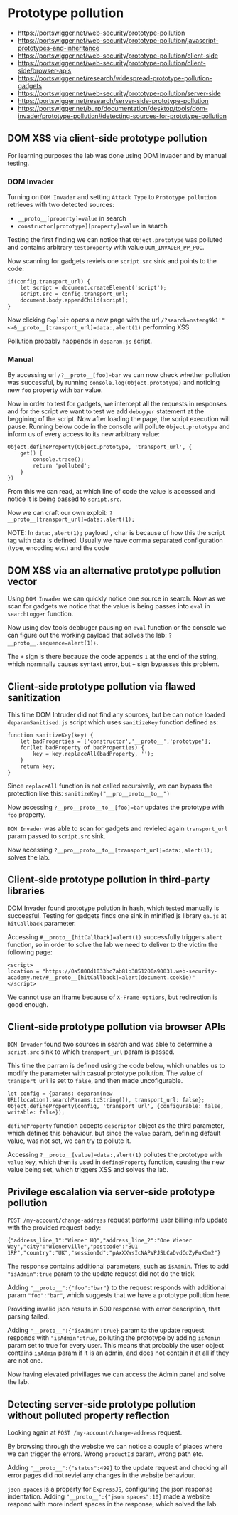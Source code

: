 # Prototype pollution

- https://portswigger.net/web-security/prototype-pollution
- https://portswigger.net/web-security/prototype-pollution/javascript-prototypes-and-inheritance
- https://portswigger.net/web-security/prototype-pollution/client-side
- https://portswigger.net/web-security/prototype-pollution/client-side/browser-apis
- https://portswigger.net/research/widespread-prototype-pollution-gadgets
- https://portswigger.net/web-security/prototype-pollution/server-side
- https://portswigger.net/research/server-side-prototype-pollution
- https://portswigger.net/burp/documentation/desktop/tools/dom-invader/prototype-pollution#detecting-sources-for-prototype-pollution

## DOM XSS via client-side prototype pollution

For learning purposes the lab was done using DOM Invader and by manual testing.

### DOM Invader

Turning on `DOM Invader` and setting `Attack Type` to `Prototype pollution` retrieves with two detected sources:
 - `__proto__[property]=value` in search
 - `constructor[prototype][property]=value` in search 

Testing the first finding we can notice that `Object.prototype` was polluted and contains arbitrary `testproperty` with value `DOM_INVADER_PP_POC`.

Now scanning for gadgets reviels one `script.src` sink and points to the code:

```
if(config.transport_url) {
    let script = document.createElement('script');
    script.src = config.transport_url;
    document.body.appendChild(script);
}
```

Now clicking `Exploit` opens a new page with the url `/?search=nsteng9k1'"<>&__proto__[transport_url]=data:,alert(1)` performing XSS

Pollution probably happends in `deparam.js` script.

### Manual

By accessing url `/?__proto__[foo]=bar` we can now check whether pollution was successful, by running `console.log(Object.prototype)` and noticing new `foo` property with `bar` value.

Now in order to test for gadgets, we intercept all the requests in responses and for the script we want to test we add `debugger` statement at the beggining of the script. Now after loading the page, the script execution will pause. Running below code in the console will pollute `Object.prototype` and inform us of every access to its new arbitrary value:

```
Object.defineProperty(Object.prototype, 'transport_url', {
    get() {
        console.trace();
        return 'polluted';
    }
})
```

From this we can read, at which line of code the value is accessed and notice it is being passed to `script.src`.

Now we can craft our own exploit: `?__proto__[transport_url]=data:,alert(1);`

NOTE: In `data:,alert(1);` payload `,` char is because of how this the script tag with data is defined. Usually we have comma separated configuration (type, encoding etc.) and the code

## DOM XSS via an alternative prototype pollution vector

Using `DOM Invader` we can quickly notice one source in search. Now as we scan for gadgets we notice that the value is being passes into `eval` in `searchLogger` function.


Now using dev tools debbuger pausing on `eval` function or the console we can figure out the working payload that solves the lab: `?__proto__.sequence=alert(1)+`.

The `+` sign is there because the code appends `1` at the end of the string, which normnally causes syntaxt error, but `+` sign bypasses this problem.

## Client-side prototype pollution via flawed sanitization

This time DOM Intruder did not find any sources, but be can notice loaded `deparamSanitised.js` script which uses `sanitizeKey` function defined as:

```
function sanitizeKey(key) {
    let badProperties = ['constructor','__proto__','prototype'];
    for(let badProperty of badProperties) {
        key = key.replaceAll(badProperty, '');
    }
    return key;
}
```

Since `replaceAll` function is not called recursively, we can bypass the protection like this: `sanitizeKey("__pro__proto__to__")`

Now accessing `?__pro__proto__to__[foo]=bar` updates the prototype with `foo` property.

`DOM Invader` was able to scan for gadgets and revieled again `transport_url` param passed to `script.src` sink.

Now accessing `?__pro__proto__to__[transport_url]=data:,alert(1);` solves the lab.

## Client-side prototype pollution in third-party libraries

DOM Invader found prototype polution in hash, which tested manually is successful. Testing for gadgets finds one sink in minified js library `ga.js` at `hitCallback` parameter.

Accessing `#__proto__[hitCallback]=alert(1)` successfully triggers `alert` function, so in order to solve the lab we need to deliver to the victim the following page:

```
<script>
location = "https://0a5800d1033bc7ab81b3851200a90031.web-security-academy.net/#__proto__[hitCallback]=alert(document.cookie)"
</script>
```

We cannot use an iframe because of `X-Frame-Options`, but redirection is good enough.

## Client-side prototype pollution via browser APIs

`DOM Invader` found two sources in search and was able to determine a `script.src` sink to which `transport_url` param is passed.

This time the parram is defined using the code below, which unables us to modify the parameter with casual prototype pollution. The value of `transport_url` is set to `false`, and then made uncofigurable.

```
let config = {params: deparam(new URL(location).searchParams.toString()), transport_url: false};
Object.defineProperty(config, 'transport_url', {configurable: false, writable: false});
```

`defineProperty` function accepts `descriptor` object as the third parameter, which defines this behaviour, but since the `value` param, defining default value, was not set, we can try to pollute it.

Accessing `?__proto__[value]=data:,alert(1)` pollutes the prototype with `value` key, which then is used in `defineProperty` function, causing the new value being set, which triggers XSS and solves the lab.

## Privilege escalation via server-side prototype pollution

`POST /my-account/change-address` request performs user billing info update with the provided request body:

```
{"address_line_1":"Wiener HQ","address_line_2":"One Wiener Way","city":"Wienerville","postcode":"BU1 1RP","country":"UK","sessionId":"pAxXXWsIcNAPVPJSLCaDvdCdZyFuXDm2"}
```

The response contains additional parameters, such as `isAdmin`. Tries to add `"isAdmin":true` param to the update request did not do the trick.

Adding `"__proto__":{"foo":"bar"}` to the request responds with additional param `"foo":"bar"`, which suggests that we have a prototype pollution here.

Providing invalid json results in 500 response with error description, that parsing failed.

Adding `"__proto__":{"isAdmin":true}` param to the update request responds with `"isAdmin":true`, polluting the prototype by adding `isAdmin` param set to true for every user. This means that probably the user object contains `isAdmin` param if it is an admin, and does not contain it at all if they are not one.

Now having elevated privillages we can access the Admin panel and solve the lab.

## Detecting server-side prototype pollution without polluted property reflection

Looking again at `POST /my-account/change-address` request.

By browsing through the website we can notice a couple of places where we can trigger the errors. Wrong `productId` param, wrong path etc.

Adding `"__proto__":{"status":499}` to the update request and checking all error pages did not reviel any changes in the website behaviour.

`json spaces` is a property for `ExpressJS`, configuring the json response indentation. Adding `"__proto__":{"json spaces":10}` made a website respond with more indent spaces in the response, which solved the lab.
